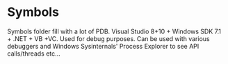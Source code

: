 # Symbols
Symbols folder fill with a lot of PDB. Visual Studio 8+10 + Windows SDK 7.1 + .NET + VB +VC. Used for debug purposes. Can be used with various debuggers and Windows Sysinternals' Process Explorer to see API calls/threads etc...
